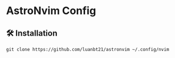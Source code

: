 # AstroNvim Config

## 🛠️ Installation

```shell
git clone https://github.com/luanbt21/astronvim ~/.config/nvim
```